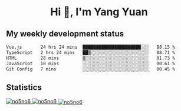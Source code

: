 <h1 align="center">Hi 👋, I'm Yang Yuan</h1>


## My weekly development status
<!--START_SECTION:waka-->

```txt
Vue.js       24 hrs 24 mins  ██████████████████████░░░   88.15 %
TypeScript   2 hrs 24 mins   ██▒░░░░░░░░░░░░░░░░░░░░░░   08.71 %
HTML         28 mins         ▒░░░░░░░░░░░░░░░░░░░░░░░░   01.73 %
JavaScript   10 mins         ░░░░░░░░░░░░░░░░░░░░░░░░░   00.61 %
Git Config   7 mins          ░░░░░░░░░░░░░░░░░░░░░░░░░   00.45 %
```

<!--END_SECTION:waka-->

## Statistics
<a href="https://github.com/anuraghazra/github-readme-stats">
  <img src="https://github-readme-stats.vercel.app/api/top-langs/?username=no5no6&theme=dracula" alt="no5no6">
</a>
<a href="https://github.com/anuraghazra/github-readme-stats">
  <img src="https://github-readme-stats.vercel.app/api?username=no5no6&show_icons=true&theme=dracula&line_height=40" alt="no5no6">
</a>
<a href="https://github.com/anuraghazra/github-readme-stats">
  <img align="center" src="https://github-readme-streak-stats.herokuapp.com/?user=no5no6&theme=dracula" alt="no5no6" />
</a>
